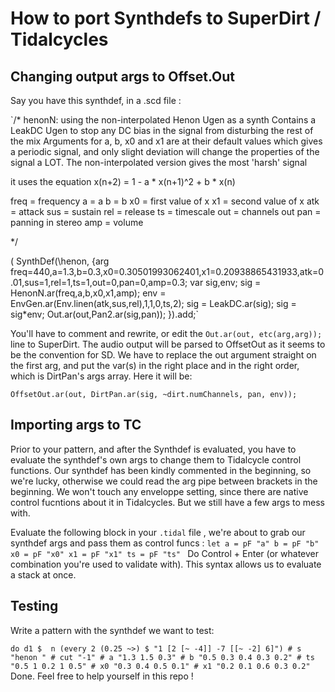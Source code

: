 # How to port Synthdefs to SuperDirt / Tidalcycles

## Changing output args to Offset.Out 

Say you have this synthdef, in a .scd file :

`/*
henonN: using the non-interpolated Henon Ugen as a synth
Contains a LeakDC Ugen to stop any DC bias in the signal from disturbing the rest of the mix
Arguments for a, b, x0 and x1 are at their default values which gives a periodic signal, and only slight deviation will change the properties of the signal a LOT.
The non-interpolated version gives the most 'harsh' signal

it uses the equation x(n+2) = 1 - a * x(n+1)^2 + b * x(n)

freq = frequency
a = a
b = b
x0 = first value of x
x1 = second value of x
atk = attack
sus = sustain
rel = release
ts = timescale
out = channels out
pan = panning in stereo
amp = volume

*/

(
SynthDef(\henon,
	{arg freq=440,a=1.3,b=0.3,x0=0.30501993062401,x1=0.20938865431933,atk=0.01,sus=1,rel=1,ts=1,out=0,pan=0,amp=0.3;
		var sig,env;
		sig = HenonN.ar(freq,a,b,x0,x1,amp);
		env = EnvGen.ar(Env.linen(atk,sus,rel),1,1,0,ts,2);
		sig = LeakDC.ar(sig);
		sig = sig*env;
		Out.ar(out,Pan2.ar(sig,pan));
}).add;`

You'll have to comment and rewrite, or edit the `Out.ar(out, etc(arg,arg));` line to SuperDirt. 
The audio output will be parsed to OffsetOut as it seems to be the convention for SD.
We have to replace the out argument straight on the first arg, and put the var(s) in the right place and in the right order, which is DirtPan's args array. Here it will be:

` OffsetOut.ar(out, DirtPan.ar(sig, ~dirt.numChannels, pan, env)); `

## Importing args to TC

Prior to your pattern, and after the Synthdef is evaluated, you have to evaluate the synthdef's own args to change them to Tidalcycle control functions. 
Our synthdef has been kindly commented in the beginning, so we're lucky, otherwise we could read the arg pipe between brackets in the beginning. 
We won't touch any enveloppe setting, since there are native control fucntions about it in Tidalcycles. But we still have a few args to mess with.

Evaluate the following block in your `.tidal` file , we're about to grab our synthdef args and pass them as control funcs :
`let
  a = pF "a"
  b = pF "b"
  x0 = pF "x0"
  x1 = pF "x1"
  ts = pF "ts"
  `
  Do Control + Enter (or whatever combination you're used to validate with). This syntax allows us to evaluate a stack at once.
  
  ## Testing
  
  Write a pattern with the synthdef we want to test:
  
  `do
   d1 $ 
      n (every 2 (0.25 ~>) $ "1 [2 [~ -4]] -7 [[~ -2] 6]") #
      s "henon "
      # cut "-1"
      # a "1.3 1.5 0.3"
      # b "0.5 0.3 0.4 0.3 0.2"
      # ts "0.5 1 0.2 1 0.5"
      # x0 "0.3 0.4 0.5 0.1"
      # x1 "0.2 0.1 0.6 0.3 0.2"
`
Done. 
Feel free to help yourself in this repo !
